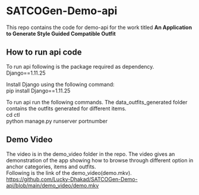 # SATCOGen-Demo-api
This repo contains the code for demo-api for the work titled **An Application to Generate Style Guided Compatible Outfit** 

## How to run api code
To run api following is the package required as dependency. \
Django==1.11.25

Install Django using the following command: \
pip install Django==1.11.25

To run api run the following commands. The data_outfits_generated folder contains the outfits generated for different items.\
cd ctl \
python manage.py runserver portnumber

## Demo Video
The video is in the demo_video folder in the repo. The video gives an demonstration of the app showing how to browse through different option in anchor categories, items and outfits. \
Following is the link of the demo_video(demo.mkv). \
https://github.com/Lucky-Dhakad/SATCOGen-Demo-api/blob/main/demo_video/demo.mkv
